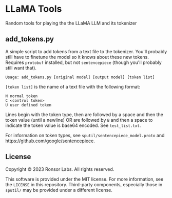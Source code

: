# LLaMA Tools

Random tools for playing the the LLaMA LLM and its tokenizer

## add_tokens.py

A simple script to add tokens from a text file to the tokenizer. You'll
probably still have to finetune the model so it knows about these new tokens.
Requires `protobuf` installed, but not `sentencepiece` (though you'll probably
still want that).

```
Usage: add_tokens.py [original model] [output model] [token list]
```

`[token list]` is the name of a text file with the following format:

```
N normal token
C <control token>
U user defined token
```

Lines begin with the token type, then are followed by a space and then the
token value (until a newline) OR are followed by `B` and then a space to
indicate the token value is base64 encoded. See `test_list.txt`.

For information on token types, see `sputil/sentencepiece_model.proto`
and <https://github.com/google/sentencepiece>.

## License

Copyright &copy; 2023 Ronsor Labs. All rights reserved.

This software is provided under the MIT license. For more information, see
the `LICENSE` in this repository. Third-party components, especially those
in `sputil/` may be provided under a different license.
